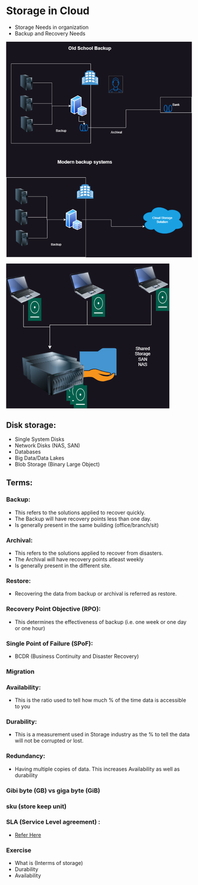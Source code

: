 # Storage in Cloud
 * Storage Needs in organization
 * Backup and Recovery Needs

 ![Storage Examples](../Images_Azure/azstorage1.webp)

 ![Disks](../Images_Azure/azstorage2.webp)

## Disk storage:
  * Single System Disks
  * Network Disks (NAS, SAN)
  * Databases
  * Big Data/Data Lakes
  * Blob Storage (Binary Large Object)

## Terms:

### Backup:
  * This refers to the solutions applied to recover quickly.
  * The Backup will have recovery points less than one day.
  * Is generally present in the same building (office/branch/sit)
### Archival:
  * This refers to the solutions applied to recover from disasters.
  * The Archival will have recovery points atleast weekly
  * Is generally present in the different site.
### Restore: 
  * Recovering the data from backup or archival is referred as restore.
### Recovery Point Objective (RPO): 
  * This determines the effectiveness of backup (i.e. one week or one day or one hour)
### Single Point of Failure (SPoF):
  * BCDR (Business Continuity and Disaster Recovery)
### Migration

### Availability: 
  * This is the ratio used to tell how much % of the time data is accessible to you
### Durability: 
  * This is a measurement used in Storage industry as the % to tell the data will not be corrupted or lost.
### Redundancy: 
  * Having multiple copies of data. This increases Availability as well as durability
### Gibi byte (GB) vs giga byte (GiB)

### sku (store keep unit)

### SLA (Service Level agreement) :
  * [Refer Here](https://www.azure.cn/en-us/support/sla/storage/)

### Exercise
   * What is (Interms of storage)
   * Durability
   * Availability